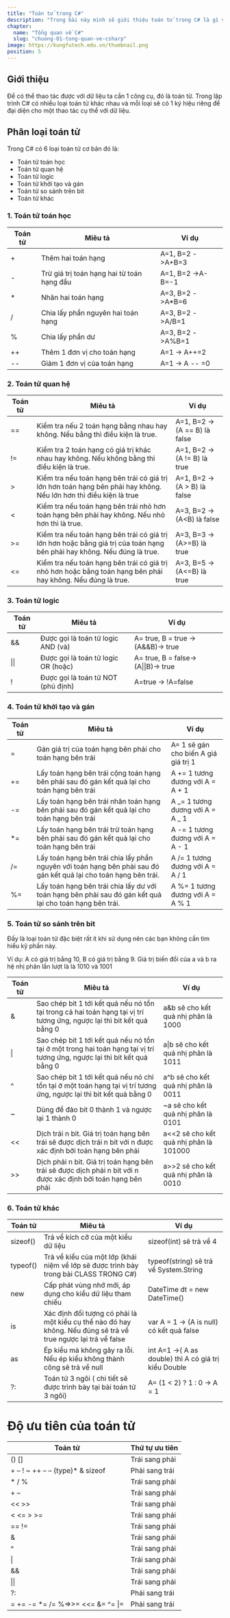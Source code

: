 ```yaml
---
title: "Toán tử trong C#"
description: "Trong bài này mình sẽ giới thiệu toán tử trong C# là gì và các loại toán tử trong C#."
chapter:
  name: "Tổng quan về C#"
  slug: "chuong-01-tong-quan-ve-csharp"
image: https://kungfutech.edu.vn/thumbnail.png
position: 5
---
```


## Giới thiệu

Để có thể thao tác được với dữ liệu ta cần 1 công cụ, đó là toán tử. Trong lập trình C# có nhiều loại toán tử khác nhau và mỗi loại sẽ có 1 ký hiệu riêng để đại diện cho một thao tác cụ thể với dữ liệu.

## Phân loại toán tử

Trong C# có 6 loại toán tử cơ bản đó là:

- Toán tử toán học
- Toán tử quan hệ
- Toán tử logic
- Toán tử khởi tạo và gán
- Toán tử so sánh trên bit
- Toán tử khác

### 1. Toán tử toán học

| Toán tử | Miêu tả                                    | Ví dụ             |
| ------- | ------------------------------------------ | ----------------- |
| +       | Thêm hai toán hạng                         | A=1, B=2 ->A+B=3  |
| -       | Trừ giá trị toán hạng hai từ toán hạng đầu | A=1, B=2 ->A-B=-1 |
| \*      | Nhân hai toán hạng                         | A=3, B=2 ->A\*B=6 |
| /       | Chia lấy phần nguyên hai toán hạng         | A=3, B=2 ->A/B=1  |
| %       | Chia lấy phần dư                           | A=3, B=2 ->A%B=1  |
| ++      | Thêm 1 đơn vị cho toán hạng                | A=1 -> A++=2      |
| --      | Giảm 1 đơn vị của toán hạng                | A=1 -> A -- =0    |

### 2. Toán tử quan hệ

| Toán tử | Miêu tả                                                                                                                  | Ví dụ                        |
| ------- | ------------------------------------------------------------------------------------------------------------------------ | ---------------------------- |
| ==      | Kiểm tra nếu 2 toán hạng bằng nhau hay không. Nếu bằng thì điều kiện là true.                                            | A=1, B=2 ->(A == B) là false |
| !=      | Kiểm tra 2 toán hạng có giá trị khác nhau hay không. Nếu không bằng thì điều kiện là true.                               | A=1, B=2 ->(A != B) là true  |
| >       | Kiểm tra nếu toán hạng bên trái có giá trị lớn hơn toán hạng bên phải hay không. Nếu lớn hơn thì điều kiện là true       | A=1, B=2 ->(A > B) là false  |
| <       | Kiểm tra nếu toán hạng bên trái nhỏ hơn toán hạng bên phải hay không. Nếu nhỏ hơn thì là true.                           | A=3, B=2 ->(A<B) là false    |
| >=      | Kiểm tra nếu toán hạng bên trái có giá trị lớn hơn hoặc bằng giá trị của toán hạng bên phải hay không. Nếu đúng là true. | A=3, B=3 -> (A>=B) là true   |
| <=      | Kiểm tra nếu toán hạng bên trái có giá trị nhỏ hơn hoặc bằng toán hạng bên phải hay không. Nếu đúng là true.             | A=3, B=5 -> (A<=B) là true   |

### 3. Toán tử logic

| Toán tử | Miêu tả                             | Ví dụ                                |
| ------- | ----------------------------------- | ------------------------------------ |
| &&      | Được gọi là toán tử logic AND (và)  | A= true, B = true -> (A&&B)-> true   |
| \|\|    | Được gọi là toán tử logic OR (hoặc) | A= true, B = false-> (A\|\|B)-> true |
| !       | Được gọi là toán tử NOT (phủ định)  | A=true -> !A=false                   |

### 4. Toán tử khởi tạo và gán

| Toán tử | Miêu tả                                                                                                           | Ví dụ                                |
| ------- | ----------------------------------------------------------------------------------------------------------------- | ------------------------------------ |
| =       | Gán giá trị của toán hạng bên phải cho toán hạng bên trái                                                         | A= 1 sẽ gán cho biến A giá giá trị 1 |
| +=      | Lấy toán hạng bên trái cộng toán hạng bên phải sau đó gán kết quả lại cho toán hạng bên trái                      | A += 1 tương đương với A = A + 1     |
| -=      | Lấy toán hạng bên trái nhân toán hạng bên phải sau đó gán kết quả lại cho toán hạng bên trái                      | A _= 1 tương đương với A = A _ 1     |
| \*=     | Lấy toán hạng bên trái trừ toán hạng bên phải sau đó gán kết quả lại cho toán hạng bên trái                       | A -= 1 tương đương với A = A - 1     |
| /=      | Lấy toán hạng bên trái chia lấy phần nguyên với toán hạng bên phải sau đó gán kết quả lại cho toán hạng bên trái. | A /= 1 tương đương với A = A / 1     |
| %=      | Lấy toán hạng bên trái chia lấy dư với toán hạng bên phải sau đó gán kết quả lại cho toán hạng bên trái.          | A %= 1 tương đương với A = A % 1     |

### 5. Toán tử so sánh trên bit

Đấy là loại toán tử đặc biệt rất ít khi sử dụng nên các bạn không cần tìm hiểu kỹ phần này.

Ví dụ: A có giá trị bằng 10, B có giá trị bằng 9. Giá trị biến đổi của a và b ra hệ nhị phân lần lượt là là 1010 và 1001

| Toán tử | Miêu tả                                                                                                                    | Ví dụ                                  |
| ------- | -------------------------------------------------------------------------------------------------------------------------- | -------------------------------------- |
| &       | Sao chép bit 1 tới kết quả nếu nó tồn tại trong cả hai toán hạng tại vị trí tương ứng, ngược lại thì bit kết quả bằng 0    | a&b sẽ cho kết quả nhị phân là 1000    |
| \|      | Sao chép bit 1 tới kết quả nếu nó tồn tại ở một trong hai toán hạng tại vị trí tương ứng, ngược lại thì bit kết quả bằng 0 | a\|b sẽ cho kết quả nhị phân là 1011   |
| \^      | Sao chép bit 1 tới kết quả nếu nó chỉ tồn tại ở một toán hạng tại vị trí tương ứng, ngược lại thì bit kết quả bằng 0       | a^b sẽ cho kết quả nhị phân là 0011    |
| ~       | Dùng để đảo bit 0 thành 1 và ngược lại 1 thành 0                                                                           | ~a sẽ cho kết quả nhị phân là 0101     |
| <<      | Dịch trái n bit. Giá trị toán hạng bên trái sẽ được dịch trái n bit với n được xác định bởi toán hạng bên phải             | a<<2 sẽ cho kết quả nhị phân là 101000 |
| >>      | Dịch phải n bit. Giá trị toán hạng bên trái sẽ được dịch phải n bit với n được xác định bởi toán hạng bên phải             | a>>2 sẽ cho kết quả nhị phân là 0010   |

### 6. Toán tử khác

| Toán tử  | Miêu tả                                                                                                        | Ví dụ                                                 |
| -------- | -------------------------------------------------------------------------------------------------------------- | ----------------------------------------------------- |
| sizeof() | Trả về kích cỡ của một kiểu dữ liệu                                                                            | sizeof(int) sẽ trả về 4                               |
| typeof() | Trả về kiểu của một lớp (khái niệm về lớp sẽ được trình bày trong bài CLASS TRONG C#)                          | typeof(string) sẽ trả về System.String                |
| new      | Cấp phát vùng nhớ mới, áp dụng cho kiểu dữ liệu tham chiếu                                                     | DateTime dt = new DateTime()                          |
| is       | Xác định đối tượng có phải là một kiểu cụ thể nào đó hay không. Nếu đúng sẽ trả về true ngược lại trả về false | var A = 1 -> (A is null) có kết quả false             |
| as       | Ép kiểu mà không gây ra lỗi. Nếu ép kiểu không thành công sẽ trả về null                                       | int A=1 ->( A as double) thì A có giá trị kiểu Double |
| ?:       | Toán tử 3 ngôi ( chi tiết sẽ được trình bày tại bài toán tử 3 ngôi)                                            | A= (1 < 2) ? 1 : 0 -> A = 1                           |

# Độ ưu tiên của toán tử

| Toán tử                            | Thứ tự ưu tiên |
| ---------------------------------- | -------------- |
| () []                              | Trái sang phải |
| + – ! ~ ++ – – (type)\* & sizeof   | Phải sang trái |
| \* / %                             | Trái sang phải |
| + –                                | Trái sang phải |
| << >>                              | Trái sang phải |
| < <= > >=                          | Trái sang phải |
| == !=                              | Trái sang phải |
| &                                  | Trái sang phải |
| ^                                  | Trái sang phải |
| \|                                 | Trái sang phải |
| &&                                 | Trái sang phải |
| \|\|                               | Trái sang phải |
| ?:                                 | Phải sang trái |
| = += -= \*= /= %=>>= <<= &= ^= \|= | Phải sang trái |
